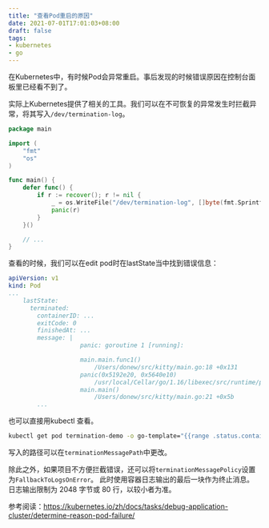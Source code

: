 ```yaml
---
title: "查看Pod重启的原因"
date: 2021-07-01T17:01:03+08:00
draft: false
tags:
- kubernetes
- go
---
```


在Kubernetes中，有时候Pod会异常重启。事后发现的时候错误原因在控制台面板里已经看不到了。

实际上Kubernetes提供了相关的工具。我们可以在不可恢复的异常发生时拦截异常，将其写入<code>/dev/termination-log</code>。

```go
package main

import (
    "fmt"
    "os"
)

func main() {
    defer func() {
        if r := recover(); r != nil {
            _ = os.WriteFile("/dev/termination-log", []byte(fmt.Sprintf("panic: %s", r)), os.ModePerm)
            panic(r)
        }
    }()

    // ...
}
```

查看的时候，我们可以在edit pod时在lastState当中找到错误信息：

```yaml
apiVersion: v1
kind: Pod
...
    lastState:
      terminated:
        containerID: ...
        exitCode: 0
        finishedAt: ...
        message: |
                    panic: goroutine 1 [running]:

                    main.main.func1()
                        /Users/donew/src/kitty/main.go:18 +0x131
                    panic(0x5192e20, 0x5640e10)
                        /usr/local/Cellar/go/1.16/libexec/src/runtime/panic.go:965 +0x1b9
                    main.main()
                        /Users/donew/src/kitty/main.go:21 +0x5b
        ...
```

也可以直接用kubectl 查看。

```bash
kubectl get pod termination-demo -o go-template="{{range .status.containerStatuses}}{{.lastState.terminated.message}}{{end}}"
```

写入的路径可以在`terminationMessagePath`中更改。

除此之外，如果项目不方便拦截错误，还可以将`terminationMessagePolicy`设置为`FallbackToLogsOnError`。 此时使用容器日志输出的最后一块作为终止消息。 日志输出限制为 2048 字节或 80 行，以较小者为准。

参考阅读：https://kubernetes.io/zh/docs/tasks/debug-application-cluster/determine-reason-pod-failure/





